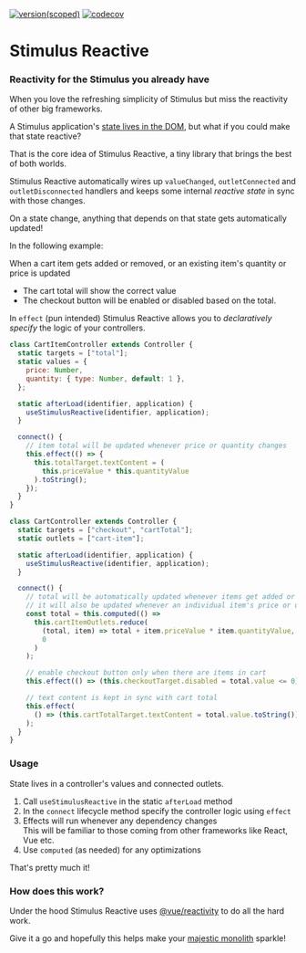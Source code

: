 [![version(scoped)](https://img.shields.io/npm/v/stimulus-reactive.svg)](https://www.npmjs.com/package/stimulus-reactive)
[![codecov](https://codecov.io/gh/ajaishankar/stimulus-reactive/graph/badge.svg?token=LJIR8JVZAN)](https://codecov.io/gh/ajaishankar/stimulus-reactive)

# Stimulus Reactive

### Reactivity for the Stimulus you already have

When you love the refreshing simplicity of Stimulus but miss the reactivity of other big frameworks.

A Stimulus application's [state lives in the DOM](https://stimulus.hotwired.dev/handbook/managing-state), but what if you could make that state reactive?

That is the core idea of Stimulus Reactive, a tiny library that brings the best of both worlds.

Stimulus Reactive automatically wires up `valueChanged`, `outletConnected` and `outletDisconnected` handlers and keeps some internal *reactive state* in sync with those changes.

On a state change, anything that depends on that state gets automatically updated!

In the following example:

When a cart item gets added or removed, or an existing item's quantity or price is updated
- The cart total will show the correct value
- The checkout button will be enabled or disabled based on the total.

In `effect` (pun intended) Stimulus Reactive allows you to *declaratively specify* the logic of your controllers.

```js
class CartItemController extends Controller {
  static targets = ["total"];
  static values = {
    price: Number,
    quantity: { type: Number, default: 1 },
  };

  static afterLoad(identifier, application) {
    useStimulusReactive(identifier, application);
  }

  connect() {
    // item total will be updated whenever price or quantity changes
    this.effect(() => {
      this.totalTarget.textContent = (
        this.priceValue * this.quantityValue
      ).toString();
    });
  }
}

class CartController extends Controller {
  static targets = ["checkout", "cartTotal"];
  static outlets = ["cart-item"];

  static afterLoad(identifier, application) {
    useStimulusReactive(identifier, application);
  }

  connect() {
    // total will be automatically updated whenever items get added or removed
    // it will also be updated whenever an individual item's price or quantity changes!
    const total = this.computed(() =>
      this.cartItemOutlets.reduce(
        (total, item) => total + item.priceValue * item.quantityValue,
        0
      )
    );

    // enable checkout button only when there are items in cart
    this.effect(() => (this.checkoutTarget.disabled = total.value <= 0));

    // text content is kept in sync with cart total
    this.effect(
      () => (this.cartTotalTarget.textContent = total.value.toString())
    );
  }
}
```

### Usage

State lives in a controller's values and connected outlets.

1. Call `useStimulusReactive` in the static `afterLoad` method
2. In the `connect` lifecycle method specify the controller logic using `effect`
3. Effects will run whenever any dependency changes  
   This will be familiar to those coming from other frameworks like React, Vue etc.
4. Use `computed` (as needed) for any optimizations

That's pretty much it!

### How does this work?

Under the hood Stimulus Reactive uses [@vue/reactivity](https://github.com/vuejs/core/tree/main/packages/reactivity) to do all the hard work.

Give it a go and hopefully this helps make your [majestic monolith](https://m.signalvnoise.com/the-majestic-monolith-29166d022228) sparkle!